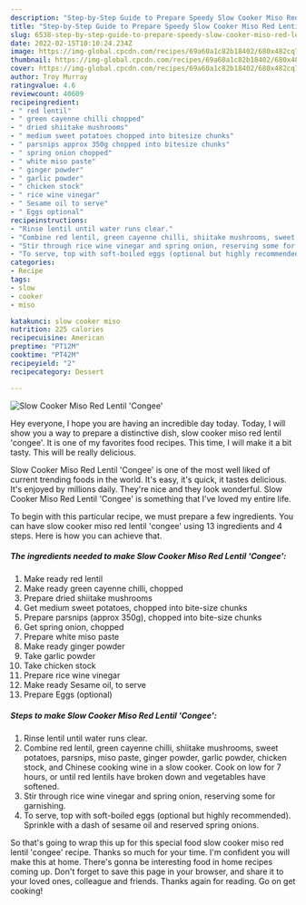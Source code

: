 ```yaml
---
description: "Step-by-Step Guide to Prepare Speedy Slow Cooker Miso Red Lentil &amp;#39;Congee&amp;#39;"
title: "Step-by-Step Guide to Prepare Speedy Slow Cooker Miso Red Lentil &amp;#39;Congee&amp;#39;"
slug: 6538-step-by-step-guide-to-prepare-speedy-slow-cooker-miso-red-lentil-and-39-congee-and-39
date: 2022-02-15T10:10:24.234Z
image: https://img-global.cpcdn.com/recipes/69a60a1c82b18402/680x482cq70/slow-cooker-miso-red-lentil-congee-recipe-main-photo.jpg
thumbnail: https://img-global.cpcdn.com/recipes/69a60a1c82b18402/680x482cq70/slow-cooker-miso-red-lentil-congee-recipe-main-photo.jpg
cover: https://img-global.cpcdn.com/recipes/69a60a1c82b18402/680x482cq70/slow-cooker-miso-red-lentil-congee-recipe-main-photo.jpg
author: Troy Murray
ratingvalue: 4.6
reviewcount: 40609
recipeingredient:
- " red lentil"
- " green cayenne chilli chopped"
- " dried shiitake mushrooms"
- " medium sweet potatoes chopped into bitesize chunks"
- " parsnips approx 350g chopped into bitesize chunks"
- " spring onion chopped"
- " white miso paste"
- " ginger powder"
- " garlic powder"
- " chicken stock"
- " rice wine vinegar"
- " Sesame oil to serve"
- " Eggs optional"
recipeinstructions:
- "Rinse lentil until water runs clear."
- "Combine red lentil, green cayenne chilli, shiitake mushrooms, sweet potatoes, parsnips, miso paste, ginger powder, garlic powder, chicken stock, and Chinese cooking wine in a slow cooker. Cook on low for 7 hours, or until red lentils have broken down and vegetables have softened."
- "Stir through rice wine vinegar and spring onion, reserving some for garnishing."
- "To serve, top with soft-boiled eggs (optional but highly recommended). Sprinkle with a dash of sesame oil and reserved spring onions."
categories:
- Recipe
tags:
- slow
- cooker
- miso

katakunci: slow cooker miso 
nutrition: 225 calories
recipecuisine: American
preptime: "PT12M"
cooktime: "PT42M"
recipeyield: "2"
recipecategory: Dessert

---
```



![Slow Cooker Miso Red Lentil &#39;Congee&#39;](https://img-global.cpcdn.com/recipes/69a60a1c82b18402/680x482cq70/slow-cooker-miso-red-lentil-congee-recipe-main-photo.jpg)

Hey everyone, I hope you are having an incredible day today. Today, I will show you a way to prepare a distinctive dish, slow cooker miso red lentil &#39;congee&#39;. It is one of my favorites food recipes. This time, I will make it a bit tasty. This will be really delicious.

Slow Cooker Miso Red Lentil &#39;Congee&#39; is one of the most well liked of current trending foods in the world. It's easy, it's quick, it tastes delicious. It's enjoyed by millions daily. They're nice and they look wonderful. Slow Cooker Miso Red Lentil &#39;Congee&#39; is something that I've loved my entire life.




To begin with this particular recipe, we must prepare a few ingredients. You can have slow cooker miso red lentil &#39;congee&#39; using 13 ingredients and 4 steps. Here is how you can achieve that.

<!--inarticleads1-->

##### The ingredients needed to make Slow Cooker Miso Red Lentil &#39;Congee&#39;:

1. Make ready  red lentil
1. Make ready  green cayenne chilli, chopped
1. Prepare  dried shiitake mushrooms
1. Get  medium sweet potatoes, chopped into bite-size chunks
1. Prepare  parsnips (approx 350g), chopped into bite-size chunks
1. Get  spring onion, chopped
1. Prepare  white miso paste
1. Make ready  ginger powder
1. Take  garlic powder
1. Take  chicken stock
1. Prepare  rice wine vinegar
1. Make ready  Sesame oil, to serve
1. Prepare  Eggs (optional)




<!--inarticleads2-->

##### Steps to make Slow Cooker Miso Red Lentil &#39;Congee&#39;:

1. Rinse lentil until water runs clear.
1. Combine red lentil, green cayenne chilli, shiitake mushrooms, sweet potatoes, parsnips, miso paste, ginger powder, garlic powder, chicken stock, and Chinese cooking wine in a slow cooker. Cook on low for 7 hours, or until red lentils have broken down and vegetables have softened.
1. Stir through rice wine vinegar and spring onion, reserving some for garnishing.
1. To serve, top with soft-boiled eggs (optional but highly recommended). Sprinkle with a dash of sesame oil and reserved spring onions.




So that's going to wrap this up for this special food slow cooker miso red lentil &#39;congee&#39; recipe. Thanks so much for your time. I'm confident you will make this at home. There's gonna be interesting food in home recipes coming up. Don't forget to save this page in your browser, and share it to your loved ones, colleague and friends. Thanks again for reading. Go on get cooking!
